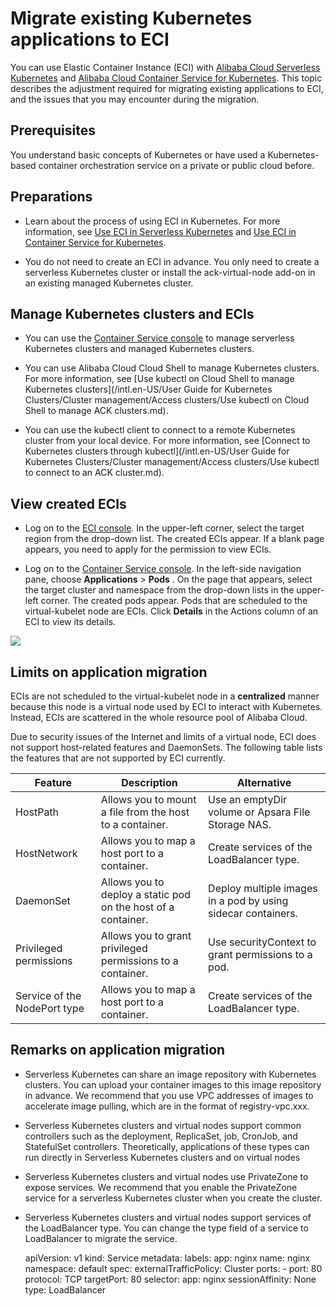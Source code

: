 Migrate existing Kubernetes applications to ECI 
====================================================================



You can use Elastic Container Instance (ECI) with [Alibaba Cloud Serverless Kubernetes]() and [Alibaba Cloud Container Service for Kubernetes](). This topic describes the adjustment required for migrating existing applications to ECI, and the issues that you may encounter during the migration.

Prerequisites 
----------------------------------

You understand basic concepts of Kubernetes or have used a Kubernetes-based container orchestration service on a private or public cloud before.

Preparations 
---------------------------------

* Learn about the process of using ECI in Kubernetes. For more information, see [Use ECI in Serverless Kubernetes]() and [Use ECI in Container Service for Kubernetes]().

  

* You do not need to create an ECI in advance. You only need to create a serverless Kubernetes cluster or install the ack-virtual-node add-on in an existing managed Kubernetes cluster.

  




Manage Kubernetes clusters and ECIs 
--------------------------------------------------------

* You can use the [Container Service console](https://cs.console.aliyun.com/) to manage serverless Kubernetes clusters and managed Kubernetes clusters.

  

* You can use Alibaba Cloud Cloud Shell to manage Kubernetes clusters. For more information, see [Use kubectl on Cloud Shell to manage Kubernetes clusters](/intl.en-US/User Guide for Kubernetes Clusters/Cluster management/Access clusters/Use kubectl on Cloud Shell to manage ACK clusters.md).

  

* You can use the kubectl client to connect to a remote Kubernetes cluster from your local device. For more information, see [Connect to Kubernetes clusters through kubectl](/intl.en-US/User Guide for Kubernetes Clusters/Cluster management/Access clusters/Use kubectl to connect to an ACK cluster.md).

  




View created ECIs 
--------------------------------------

* Log on to the [ECI console](https://eci.console.aliyun.com). In the upper-left corner, select the target region from the drop-down list. The created ECIs appear. If a blank page appears, you need to apply for the permission to view ECIs.

  

* Log on to the [Container Service console](https://cs.console.aliyun.com/). In the left-side navigation pane, choose **Applications** \> **Pods** . On the page that appears, select the target cluster and namespace from the drop-down lists in the upper-left corner. The created pods appear. Pods that are scheduled to the virtual-kubelet node are ECIs. Click **Details** in the Actions column of an ECI to view its details.

  




![](https://static-aliyun-doc.oss-accelerate.aliyuncs.com/assets/img/en-US/7149930951/p110846.png)

Limits on application migration 
----------------------------------------------------

ECIs are not scheduled to the virtual-kubelet node in a **centralized** manner because this node is a virtual node used by ECI to interact with Kubernetes. Instead, ECIs are scattered in the whole resource pool of Alibaba Cloud.

Due to security issues of the Internet and limits of a virtual node, ECI does not support host-related features and DaemonSets. The following table lists the features that are not supported by ECI currently.


|           Feature            |                          Description                          |                         Alternative                          |
|------------------------------|---------------------------------------------------------------|--------------------------------------------------------------|
| HostPath                     | Allows you to mount a file from the host to a container.      | Use an emptyDir volume or Apsara File Storage NAS.           |
| HostNetwork                  | Allows you to map a host port to a container.                 | Create services of the LoadBalancer type.                    |
| DaemonSet                    | Allows you to deploy a static pod on the host of a container. | Deploy multiple images in a pod by using sidecar containers. |
| Privileged permissions       | Allows you to grant privileged permissions to a container.    | Use securityContext to grant permissions to a pod.           |
| Service of the NodePort type | Allows you to map a host port to a container.                 | Create services of the LoadBalancer type.                    |



Remarks on application migration 
-----------------------------------------------------

* Serverless Kubernetes can share an image repository with Kubernetes clusters. You can upload your container images to this image repository in advance. We recommend that you use VPC addresses of images to accelerate image pulling, which are in the format of registry-vpc.xxx.

  

* Serverless Kubernetes clusters and virtual nodes support common controllers such as the deployment, ReplicaSet, job, CronJob, and StatefulSet controllers. Theoretically, applications of these types can run directly in Serverless Kubernetes clusters and on virtual nodes

  

* Serverless Kubernetes clusters and virtual nodes use PrivateZone to expose services. We recommend that you enable the PrivateZone service for a serverless Kubernetes cluster when you create the cluster.

  

* Serverless Kubernetes clusters and virtual nodes support services of the LoadBalancer type. You can change the type field of a service to LoadBalancer to migrate the service.

  




    apiVersion: v1
    kind: Service
    metadata:
      labels:
        app: nginx
      name: nginx
      namespace: default
    spec:
      externalTrafficPolicy: Cluster
      ports:
      - port: 80
        protocol: TCP
        targetPort: 80
      selector:
        app: nginx
      sessionAffinity: None
      type: LoadBalancer


